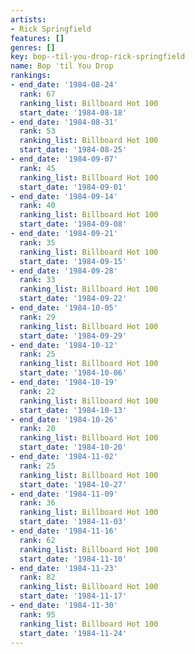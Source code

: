 ```yaml
---
artists:
- Rick Springfield
features: []
genres: []
key: bop--til-you-drop-rick-springfield
name: Bop 'til You Drop
rankings:
- end_date: '1984-08-24'
  rank: 67
  ranking_list: Billboard Hot 100
  start_date: '1984-08-18'
- end_date: '1984-08-31'
  rank: 53
  ranking_list: Billboard Hot 100
  start_date: '1984-08-25'
- end_date: '1984-09-07'
  rank: 45
  ranking_list: Billboard Hot 100
  start_date: '1984-09-01'
- end_date: '1984-09-14'
  rank: 40
  ranking_list: Billboard Hot 100
  start_date: '1984-09-08'
- end_date: '1984-09-21'
  rank: 35
  ranking_list: Billboard Hot 100
  start_date: '1984-09-15'
- end_date: '1984-09-28'
  rank: 33
  ranking_list: Billboard Hot 100
  start_date: '1984-09-22'
- end_date: '1984-10-05'
  rank: 29
  ranking_list: Billboard Hot 100
  start_date: '1984-09-29'
- end_date: '1984-10-12'
  rank: 25
  ranking_list: Billboard Hot 100
  start_date: '1984-10-06'
- end_date: '1984-10-19'
  rank: 22
  ranking_list: Billboard Hot 100
  start_date: '1984-10-13'
- end_date: '1984-10-26'
  rank: 20
  ranking_list: Billboard Hot 100
  start_date: '1984-10-20'
- end_date: '1984-11-02'
  rank: 25
  ranking_list: Billboard Hot 100
  start_date: '1984-10-27'
- end_date: '1984-11-09'
  rank: 36
  ranking_list: Billboard Hot 100
  start_date: '1984-11-03'
- end_date: '1984-11-16'
  rank: 62
  ranking_list: Billboard Hot 100
  start_date: '1984-11-10'
- end_date: '1984-11-23'
  rank: 82
  ranking_list: Billboard Hot 100
  start_date: '1984-11-17'
- end_date: '1984-11-30'
  rank: 95
  ranking_list: Billboard Hot 100
  start_date: '1984-11-24'
---
```


